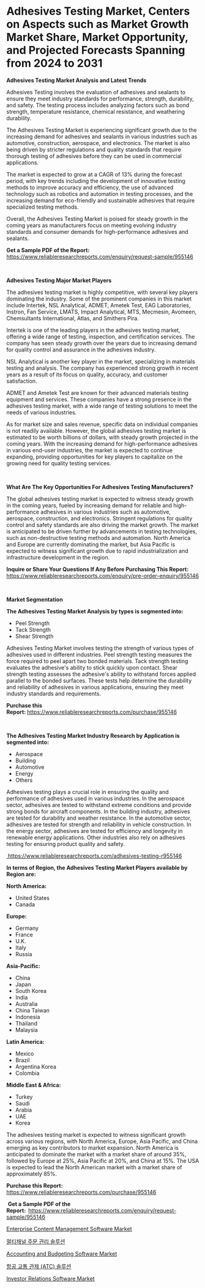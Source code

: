 <p><h1>Adhesives Testing Market, Centers on Aspects such as Market Growth Market Share, Market Opportunity, and Projected Forecasts Spanning from 2024 to 2031</h1></p><p><strong>Adhesives Testing Market Analysis and Latest Trends</strong></p>
<p><p>Adhesives Testing involves the evaluation of adhesives and sealants to ensure they meet industry standards for performance, strength, durability, and safety. The testing process includes analyzing factors such as bond strength, temperature resistance, chemical resistance, and weathering durability.</p><p>The Adhesives Testing Market is experiencing significant growth due to the increasing demand for adhesives and sealants in various industries such as automotive, construction, aerospace, and electronics. The market is also being driven by stricter regulations and quality standards that require thorough testing of adhesives before they can be used in commercial applications.</p><p>The market is expected to grow at a CAGR of 13% during the forecast period, with key trends including the development of innovative testing methods to improve accuracy and efficiency, the use of advanced technology such as robotics and automation in testing processes, and the increasing demand for eco-friendly and sustainable adhesives that require specialized testing methods.</p><p>Overall, the Adhesives Testing Market is poised for steady growth in the coming years as manufacturers focus on meeting evolving industry standards and consumer demands for high-performance adhesives and sealants.</p></p>
<p><strong>Get a Sample PDF of the Report:&nbsp;</strong> <a href="https://www.reliableresearchreports.com/enquiry/request-sample/955146">https://www.reliableresearchreports.com/enquiry/request-sample/955146</a></p>
<p>&nbsp;</p>
<p><strong>Adhesives Testing Major Market Players</strong></p>
<p><p>The adhesives testing market is highly competitive, with several key players dominating the industry. Some of the prominent companies in this market include Intertek, NSL Analytical, ADMET, Ametek Test, EAG Laboratories, Instron, Fan Service, LMATS, Impact Analytical, MTS, Mecmesin, Avomeen, Chemsultants International, Atlas, and Smithers Pira.</p><p>Intertek is one of the leading players in the adhesives testing market, offering a wide range of testing, inspection, and certification services. The company has seen steady growth over the years due to increasing demand for quality control and assurance in the adhesives industry.</p><p>NSL Analytical is another key player in the market, specializing in materials testing and analysis. The company has experienced strong growth in recent years as a result of its focus on quality, accuracy, and customer satisfaction.</p><p>ADMET and Ametek Test are known for their advanced materials testing equipment and services. These companies have a strong presence in the adhesives testing market, with a wide range of testing solutions to meet the needs of various industries.</p><p>As for market size and sales revenue, specific data on individual companies is not readily available. However, the global adhesives testing market is estimated to be worth billions of dollars, with steady growth projected in the coming years. With the increasing demand for high-performance adhesives in various end-user industries, the market is expected to continue expanding, providing opportunities for key players to capitalize on the growing need for quality testing services.</p></p>
<p>&nbsp;</p>
<p><strong>What Are The Key Opportunities For Adhesives Testing Manufacturers?</strong></p>
<p><p>The global adhesives testing market is expected to witness steady growth in the coming years, fueled by increasing demand for reliable and high-performance adhesives in various industries such as automotive, aerospace, construction, and electronics. Stringent regulations for quality control and safety standards are also driving the market growth. The market is anticipated to be driven further by advancements in testing technologies, such as non-destructive testing methods and automation. North America and Europe are currently dominating the market, but Asia Pacific is expected to witness significant growth due to rapid industrialization and infrastructure development in the region.</p></p>
<p><strong>Inquire or Share Your Questions If Any Before Purchasing This Report:</strong> <a href="https://www.reliableresearchreports.com/enquiry/pre-order-enquiry/955146">https://www.reliableresearchreports.com/enquiry/pre-order-enquiry/955146</a></p>
<p>&nbsp;</p>
<p><strong>Market Segmentation</strong></p>
<p><strong>The Adhesives Testing Market Analysis by types is segmented into:</strong></p>
<p><ul><li>Peel Strength</li><li>Tack Strength</li><li>Shear Strength</li></ul></p>
<p><p>Adhesives Testing Market involves testing the strength of various types of adhesives used in different industries. Peel strength testing measures the force required to peel apart two bonded materials. Tack strength testing evaluates the adhesive's ability to stick quickly upon contact. Shear strength testing assesses the adhesive's ability to withstand forces applied parallel to the bonded surfaces. These tests help determine the durability and reliability of adhesives in various applications, ensuring they meet industry standards and requirements.</p></p>
<p><strong>Purchase this Report:&nbsp;</strong><a href="https://www.reliableresearchreports.com/purchase/955146">https://www.reliableresearchreports.com/purchase/955146</a></p>
<p>&nbsp;</p>
<p><strong>The Adhesives Testing Market Industry Research by Application is segmented into:</strong></p>
<p><ul><li>Aerospace</li><li>Building</li><li>Automotive</li><li>Energy</li><li>Others</li></ul></p>
<p><p>Adhesives testing plays a crucial role in ensuring the quality and performance of adhesives used in various industries. In the aerospace sector, adhesives are tested to withstand extreme conditions and provide strong bonds for aircraft components. In the building industry, adhesives are tested for durability and weather resistance. In the automotive sector, adhesives are tested for strength and reliability in vehicle construction. In the energy sector, adhesives are tested for efficiency and longevity in renewable energy applications. Other industries also rely on adhesives testing for ensuring product quality and safety.</p></p>
<p><a href="https://www.reliableresearchreports.com/adhesives-testing-r955146">&nbsp;https://www.reliableresearchreports.com/adhesives-testing-r955146</a></p>
<p><strong>In terms of Region, the Adhesives Testing Market Players available by Region are:</strong></p>
<p>
    <p> <strong> North America: </strong>
        <ul>
            <li>United States</li>
            <li>Canada</li>
        </ul>
        </p> 
    <p> <strong> Europe: </strong>
        <ul>
            <li>Germany</li>
            <li>France</li>
            <li>U.K.</li>
            <li>Italy</li>
            <li>Russia</li>
        </ul>
        </p> 
    <p> <strong> Asia-Pacific: </strong>
        <ul>
            <li>China</li>
            <li>Japan</li>
            <li>South Korea</li>
            <li>India</li>
            <li>Australia</li>
            <li>China Taiwan</li>
            <li>Indonesia</li>
            <li>Thailand</li>
            <li>Malaysia</li>
        </ul>
        </p> 
    <p> <strong> Latin America: </strong>
        <ul>
            <li>Mexico</li>
            <li>Brazil</li>
            <li>Argentina Korea</li>
            <li>Colombia</li>
        </ul>
        </p> 
    <p> <strong> Middle East & Africa: </strong>
        <ul>
            <li>Turkey</li>
            <li>Saudi</li>
            <li>Arabia</li>
            <li>UAE</li>
            <li>Korea</li>
        </ul>
    </p>
    </p>
<p><p>The adhesives testing market is expected to witness significant growth across various regions, with North America, Europe, Asia Pacific, and China emerging as key contributors to market expansion. North America is anticipated to dominate the market with a market share of around 35%, followed by Europe at 25%, Asia Pacific at 20%, and China at 15%. The USA is expected to lead the North American market with a market share of approximately 85%.</p></p>
<p><strong>Purchase this Report: </strong><a href="https://www.reliableresearchreports.com/purchase/955146">https://www.reliableresearchreports.com/purchase/955146</a></p>
<p>&nbsp;<strong>Get a Sample PDF of the Report:&nbsp;&nbsp;</strong><a href="https://www.reliableresearchreports.com/enquiry/request-sample/955146">https://www.reliableresearchreports.com/enquiry/request-sample/955146</a></p>
<p><strong></strong></p>
<p><p><a href="https://github.com/keithsutherland8067/Market-Research-Report-List-1/blob/main/enterprise-content-management-software-market.md">Enterprise Content Management Software Market</a></p><p><a href="https://github.com/berlianaparadilla48/Market-Research-Report-List-2/blob/main/777871781004.md">멀티채널 주문 관리 솔루션</a></p><p><a href="https://github.com/amirhossen31/Market-Research-Report-List-1/blob/main/accounting-and-budgeting-software-market.md">Accounting and Budgeting Software Market</a></p><p><a href="https://github.com/mdmazharulnwr786/Market-Research-Report-List-2/blob/main/766266381005.md">항공 교통 관제 (ATC) 솔루션</a></p><p><a href="https://github.com/AutumnBerge/Market-Research-Report-List-1/blob/main/investor-relations-software-market.md">Investor Relations Software Market</a></p></p>